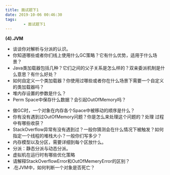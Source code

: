 ```yaml
---
title: 面试题下1
date: 2019-10-06 00:46:30
tags:
		- 面试题下1
---
```

**(4).JVM**

- 谈谈你对解析与分派的认识。
- 你知道哪些或者你们线上使⽤什么GC策略？它有什么优势，适⽤于什么场景？
- Java类加载器包括⼏种？它们之间的⽗⼦关系是怎么样的？双亲委派机制是什么意思？有什么好处？
- 如何⾃定义⼀个类加载器？你使⽤过哪些或者你在什么场景下需要⼀个⾃定义的类加载器吗？
- 堆内存设置的参数是什么？
- Perm Space中保存什么数据？会引起OutOfMemory吗？
<!--more-->
- 做GC时，⼀个对象在内存各个Space中被移动的顺序是什么？
- 你有没有遇到过OutOfMemory问题？你是怎么来处理这个问题的？处理 过程中有哪些收获？
- StackOverflow异常有没有遇到过？⼀般你猜测会在什么情况下被触发？如何指定⼀个线程的堆栈⼤⼩？⼀般你们写多少？
- 内存模型以及分区，需要详细到每个区放什么。
- 分派：静态分派与动态分派。
- 虚拟机在运行时有哪些优化策略
- 请解释StackOverflowError和OutOfMemeryError的区别？
- .在JVM中，如何判断一个对象是否死亡？